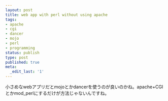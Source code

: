 ```yaml
---
layout: post
title: web app with perl without using apache
tags:
- apache
- cgi
- dancer
- mojo
- perl
- programming
status: publish
type: post
published: true
meta:
  _edit_last: '1'
---
```

小さめなwebアプリだとmojoとかdancerを使うのが良いのかね。apache+CGIとかmod_perlにするだけが方法じゃないんですね。
